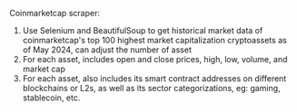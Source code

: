 Coinmarketcap scraper:
1. Use Selenium and BeautifulSoup to get historical market data of coinmarketcap's top 100 highest market capitalization cryptoassets as of May 2024, can adjust the number of asset
2. For each asset, includes open and close prices, high, low, volume, and market cap
3. For each asset, also includes its smart contract addresses on different blockchains or L2s, as well as its sector categorizations, eg: gaming, stablecoin, etc.
